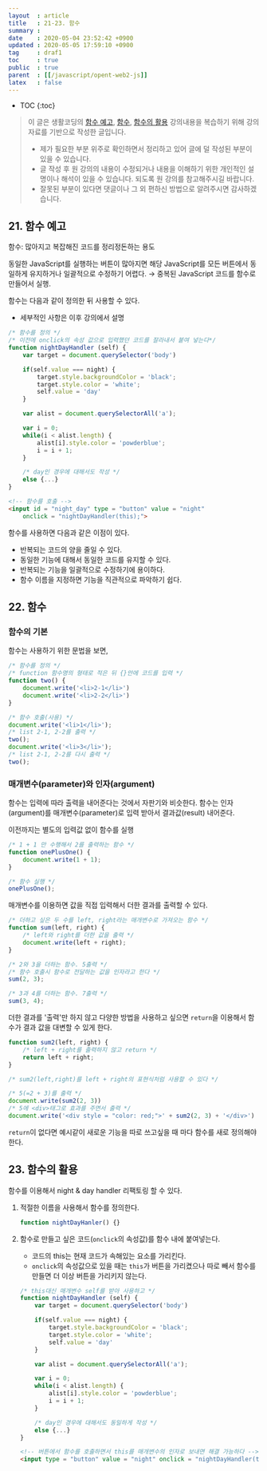 ```yaml
---
layout  : article
title   : 21-23. 함수
summary : 
date    : 2020-05-04 23:52:42 +0900
updated : 2020-05-05 17:59:10 +0900
tag     : draf1
toc     : true
public  : true
parent  : [[/javascript/opent-web2-js]]
latex   : false
---
```

* TOC
{:toc}

> 이 글은 생활코딩의 [함수 예고](https://opentutorials.org/course/3085/18882), [함수](https://opentutorials.org/course/3085/18851), [함수의 활용](https://opentutorials.org/course/3085/18883) 강의내용을 복습하기 위해 강의 자료를 기반으로 작성한 글입니다.
>
> * 제가 필요한 부분 위주로 확인하면서 정리하고 있어 글에 덜 작성된 부분이 있을 수 있습니다.
> * 글 작성 후 원 강의의 내용이 수정되거나 내용을 이해하기 위한 개인적인 설명이나 해석이 있을 수 있습니다. 되도록 원 강의를 참고해주시길 바랍니다.
> * 잘못된 부분이 있다면 댓글이나 그 외 편하신 방법으로 알려주시면 감사하겠습니다.

## 21. 함수 예고

함수: 많아지고 복잡해진 코드를 정리정돈하는 용도

동일한 JavaScript를 실행하는 버튼이 많아지면 해당 JavaScript를 모든 버튼에서 동일하게 유지하거나 일괄적으로 수정하기 어렵다. → 중복된 JavaScript 코드를 함수로 만들어서 실행.

함수는 다음과 같이 정의한 뒤 사용할 수 있다.

* 세부적인 사항은 이후 강의에서 설명

```js
/* 함수를 정의 */
/* 이전에 onclick의 속성 값으로 입력했던 코드를 잘라내서 붙여 넣는다*/ 
function nightDayHandler (self) {
    var target = document.querySelector('body')

    if(self.value === night) {
        target.style.backgroundColor = 'black';
        target.style.color = 'white';
        self.value = 'day'
    }

    var alist = document.querySelectorAll('a');

    var i = 0;
    while(i < alist.length) {
        alist[i].style.color = 'powderblue';
        i = i + 1;
    }

    /* day인 경우에 대해서도 작성 */
    else {...}
}
```

```html
<!-- 함수를 호출 -->
<input id = "night_day" type = "button" value = "night"
    onclick = "nightDayHandler(this);">
```

함수를 사용하면 다음과 같은 이점이 있다.

* 반복되는 코드의 양을 줄일 수 있다.
* 동일한 기능에 대해서 동일한 코드를 유지할 수 있다.
* 반복되는 기능을 일괄적으로 수정하기에 용이하다.
* 함수 이름을 지정하면 기능을 직관적으로 파악하기 쉽다.

## 22. 함수

### 함수의 기본

함수는 사용하기 위한 문법을 보면,

```js
/* 함수를 정의 */
/* function 함수명의 형태로 적은 뒤 {}안에 코드를 입력 */
function two() {
    document.write('<li>2-1</li>')
    document.write('<li>2-2</li>')
}

/* 함수 호출(사용) */
document.write('<li>1</li>');
/* list 2-1, 2-2를 출력 */
two();
document.write('<li>3</li>');
/* list 2-1, 2-2를 다시 출력 */
two();
```

### 매개변수(parameter)와 인자(argument)

함수는 입력에 따라 출력을 내어준다는 것에서 자판기와 비슷한다. 함수는 인자(argument)를 매개변수(parameter)로 입력 받아서 결과값(result) 내어준다.

이전까지는 별도의 입력값 없이 함수를 실행

```js
/* 1 + 1 만 수행해서 2를 출력하는 함수 */
function onePlusOne() {
    document.write(1 + 1);
}

/* 함수 실행 */
onePlusOne();
```

매개변수를 이용하면 값을 직접 입력해서 더한 결과를 출력할 수 있다.

```js
/* 더하고 싶은 두 수를 left, right라는 매개변수로 가져오는 함수 */
function sum(left, right) {
    /* left와 right를 더한 값을 출력 */
    document.write(left + right);
}

/* 2와 3을 더하는 함수. 5출력 */
/* 함수 호출시 함수로 전달하는 값을 인자라고 한다 */
sum(2, 3);

/* 3과 4를 더하는 함수. 7출력 */
sum(3, 4);
```

더한 결과를 '출력'만 하지 않고 다양한 방법을 사용하고 싶으면 `return`을 이용해서 함수가 결과 값을 대변할 수 있게 한다.

```js
function sum2(left, right) {
    /* left + right를 출력하지 않고 return */
    return left + right;
}

/* sum2(left,right)를 left + right의 표현식처럼 사용할 수 있다 */

/* 5(=2 + 3)를 출력 */
document.write(sum2(2, 3))
/* 5에 <div>태그로 효과를 주면서 출력 */
document.write('<div style = "color: red;">' + sum2(2, 3) + '</div>')
```

`return`이 없다면 예시같이 새로운 기능을 따로 쓰고싶을 때 마다 함수를 새로 정의해야 한다.

## 23. 함수의 활용

함수를 이용해서 night & day handler 리팩토링 할 수 있다.

1. 적절한 이름을 사용해서 함수를 정의한다.

   ```js
   function nightDayHanler() {}
   ```

2. 함수로 만들고 싶은 코드(`onclick`의 속성값)를 함수 내에 붙여넣는다.
   * 코드의 this는 현재 코드가 속해있는 요소를 가리킨다.
   * `onclick`의 속성값으로 있을 때는 `this`가 버튼을 가리켰으나 따로 빼서 함수를 만들면 더 이상 버튼을 가리키지 않는다.

   ```js
   /* this대신 매개변수 self를 받아 사용하고 */
   function nightDayHandler (self) {
       var target = document.querySelector('body')
   
       if(self.value === night) {
           target.style.backgroundColor = 'black';
           target.style.color = 'white';
           self.value = 'day'
       }
   
       var alist = document.querySelectorAll('a');
   
       var i = 0;
       while(i < alist.length) {
           alist[i].style.color = 'powderblue';
           i = i + 1;
       }
   
       /* day인 경우에 대해서도 동일하게 작성 */
       else {...}
   }
   ```

   ```html
   <!-- 버튼에서 함수를 호출하면서 this를 매개변수의 인자로 보내면 해결 가능하다 -->
   <input type = "button" value = "night" onclick = "nightDayHandler(this);"
   ```

